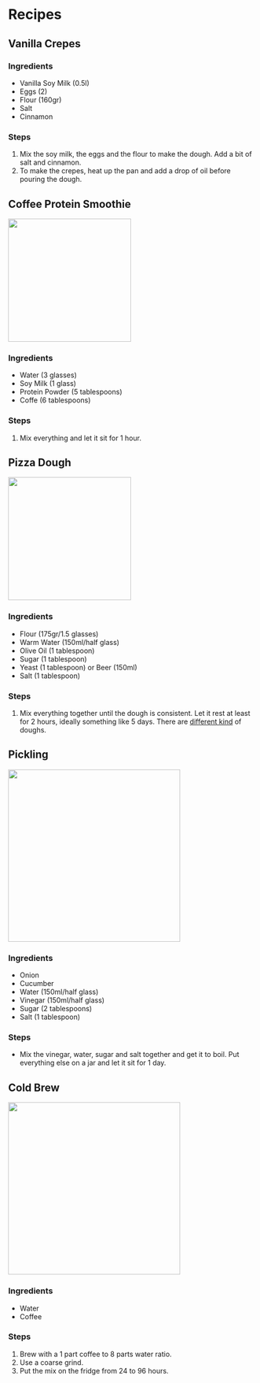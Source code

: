 # Recipes

## Vanilla Crepes

### Ingredients
- Vanilla Soy Milk (0.5l)
- Eggs (2)
- Flour (160gr)
- Salt
- Cinnamon

### Steps
1. Mix the soy milk, the eggs and the flour to make the dough. Add a bit of salt and cinnamon.
2. To make the crepes, heat up the pan and add a drop of oil before pouring the dough.

## Coffee Protein Smoothie

<img src="https://diethood.com/wp-content/uploads/2019/03/Coffee-Protein-Smoothie-3.jpg" width="250" />

### Ingredients
- Water (3 glasses)
- Soy Milk (1 glass)
- Protein Powder (5 tablespoons)
- Coffe (6 tablespoons)

### Steps
1. Mix everything and let it sit for 1 hour.

## Pizza Dough

<img src="https://img.taste.com.au/B0vOFcQt/taste/2016/11/basic-pizza-dough-81860-1.jpeg" width="250" />

### Ingredients
- Flour (175gr/1.5 glasses)
- Warm Water (150ml/half glass)
- Olive Oil (1 tablespoon)
- Sugar (1 tablespoon)
- Yeast (1 tablespoon) or Beer (150ml)
- Salt (1 tablespoon)

### Steps
1. Mix everything together until the dough is consistent. Let it rest at least for 2 hours, ideally something like 5 days. There are [different kind](https://youtu.be/ahxKAlbp6DU) of doughs.

## Pickling

<img src="https://www.almanac.com/sites/default/files/image_nodes/pickles.jpg" width="350" />


### Ingredients
- Onion
- Cucumber
- Water (150ml/half glass)
- Vinegar (150ml/half glass)
- Sugar (2 tablespoons)
- Salt (1 tablespoon)

### Steps
- Mix the vinegar, water, sugar and salt together and get it to boil. Put everything else on a jar and let it sit for 1 day.

## Cold Brew

<img src="https://cdn-3.expansion.mx/64/bc/777671174261a8333494bc932c5e/cold-brew.jpg" width="350" />

### Ingredients
- Water
- Coffee

### Steps
1. Brew with a 1 part coffee to 8 parts water ratio.
2. Use a coarse grind.
3. Put the mix on the fridge from 24 to 96 hours.
